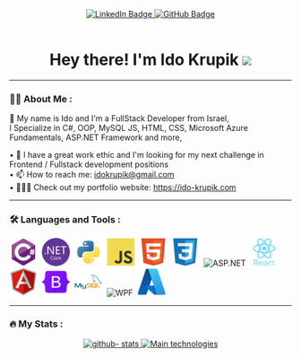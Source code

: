 <div id="badges" align="center">
  <a href="https://www.linkedin.com/in/idokrupik">
    <img src="https://img.shields.io/badge/LinkedIn-blue?style=for-the-badge&logo=linkedin&logoColor=white" alt="LinkedIn Badge"/>
  </a>
  
   <a href="https://github.com/Idokr1">
    <img src="https://img.shields.io/badge/GitHub-lightgrey?style=for-the-badge&logo=github&logoColor=white" alt="GitHub Badge"/>
  </a>
</div>

<div align="center">
<img src="https://komarev.com/ghpvc/?username=Idokr1&style=flat-square&color=blue" alt=""/>
</div>

<h1 align="center">
  Hey there! I'm Ido Krupik
  <img src="https://media.giphy.com/media/hvRJCLFzcasrR4ia7z/giphy.gif" width="30px"/>
</h1>

---

### :man_technologist: About Me :

🤔 My name is Ido and I'm a FullStack Developer from Israel, <br/>
I Specialize in C#, OOP, MySQL JS, HTML, CSS, Microsoft Azure Fundamentals, ASP.NET Framework and more, <br/>

• 🌱 I have a great work ethic and I'm looking for my next challenge in Frontend / Fullstack development positions<br>
• 📫 How to reach me: idokrupik@gmail.com <br>
• 👨🏻‍💻 Check out my portfolio website: https://ido-krupik.com <br>

---

### :hammer_and_wrench: Languages and Tools :

<img src="https://github.com/devicons/devicon/blob/master/icons/csharp/csharp-original.svg" title="CSharp" alt="CSharp" width="50" height="50"/>&nbsp;
<img src="https://github.com/devicons/devicon/blob/master/icons/dotnetcore/dotnetcore-original.svg" title="DOTNET" alt="DOTNET" width="50" height="50"/>&nbsp;
<img src="https://github.com/devicons/devicon/blob/master/icons/python/python-original.svg" title="Python" alt="Python" width="50" height="50"/>&nbsp;
<img src="https://github.com/devicons/devicon/blob/master/icons/javascript/javascript-original.svg" title="JS" alt="JS" width="50" height="50"/>&nbsp;
<img src="https://github.com/devicons/devicon/blob/master/icons/html5/html5-original.svg" title="HTML" alt="HTML" width="50" height="50"/>&nbsp;
<img src="https://github.com/devicons/devicon/blob/master/icons/css3/css3-original.svg" title="CSS" alt="CSS" width="50" height="50"/>&nbsp;
<img src="https://static.gunnarpeipman.com/wp-content/uploads/2020/09/aspnet-featured.png" title="ASP.NET" alt="ASP.NET" width="50" height="50"/>&nbsp;
<img src="https://github.com/devicons/devicon/blob/master/icons/react/react-original-wordmark.svg" title="React" alt="React" width="50" height="50"/>&nbsp;
<img src="https://github.com/devicons/devicon/blob/master/icons/angularjs/angularjs-original.svg" title="Angular" alt="Angular" width="50" height="50"/>&nbsp;
<img src="https://github.com/devicons/devicon/blob/master/icons/bootstrap/bootstrap-original.svg" title="Bootstrap" alt="Bootstrap" width="50" height="50"/>&nbsp;
<img src="https://github.com/devicons/devicon/blob/master/icons/mysql/mysql-original-wordmark.svg" title="MySQL" alt="MySQL" width="50" height="50"/>&nbsp;
<img src="https://spin.atomicobject.com/wp-content/uploads/Microsoft_WPF.png" title="WPF" alt="WPF" width="50" height="50"/>&nbsp;
<img src="https://github.com/devicons/devicon/blob/master/icons/azure/azure-original.svg" title="Azure" alt="Azure" width="50" height="50"/>&nbsp;

---

### :fire: My Stats :

<p align="center">
<a href="https://github.com/Idokr1">
  <img height="180em" width="410em" src="https://github-readme-stats-eight-theta.vercel.app/api?username=Idokr1&show_icons=true&theme=buefy&include_all_commits=true&count_private=true" alt="github- stats"/>
  <img height="180em" width="410em" src="https://github-readme-stats-eight-theta.vercel.app/api/top-langs/?username=Idokr1&layout=compact&langs_count=8&theme=buefy" alt="Main technologies"/>
</a>
</p>

